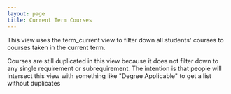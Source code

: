 ```yaml
---
layout: page
title: Current Term Courses
---
```


This view uses the term_current view to filter down all students'
courses to courses taken in the current term.

Courses are still duplicated in this view because it does not filter
down to any single requirement or subrequirement. The intention is that
people will intersect this view with something like "Degree Applicable"
to get a list without duplicates
